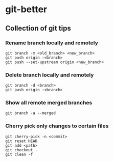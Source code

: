 # git-better
## Collection of git tips

### Rename branch locally and remotely
```
git branch -m <old_branch> <new_branch>
git push origin :<branch>
git push --set-upstream origin <new_branch>
```

### Delete branch locally and remotely
```
git branch -d <branch>
git push origin :<branch>
```

### Show all remote merged branches
```
git branch -a --merged
```

### Cherry pick only changes to certain files
```
git cherry-pick -n <commit>
git reset HEAD
git add <path>
git checkout .
git clean -f

```
